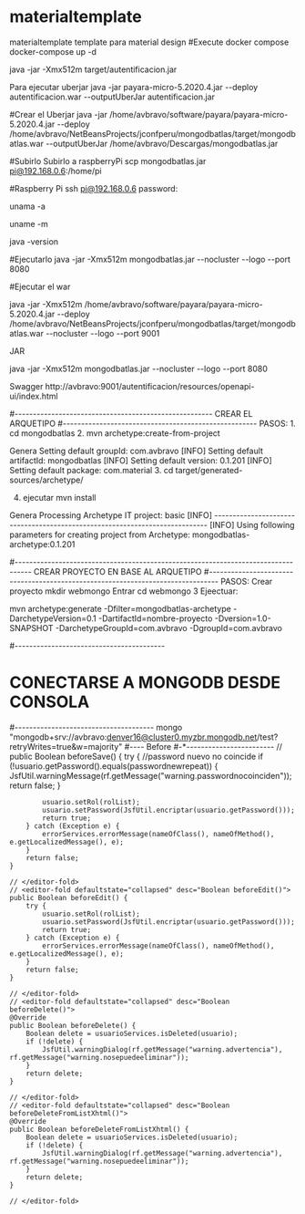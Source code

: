 # materialtemplate
materialtemplate template para material design
#Execute docker compose
docker-compose up -d

java -jar -Xmx512m target/autentificacion.jar 



Para ejecutar uberjar
java -jar payara-micro-5.2020.4.jar --deploy autentificacion.war --outputUberJar autentificacion.jar



#Crear  el Uberjar
java -jar   /home/avbravo/software/payara/payara-micro-5.2020.4.jar --deploy /home/avbravo/NetBeansProjects/jconfperu/mongodbatlas/target/mongodbatlas.war --outputUberJar /home/avbravo/Descargas/mongodbatlas.jar 


#Subirlo
Subirlo a raspberryPi
scp  mongodbatlas.jar pi@192.168.0.6:/home/pi


#Raspberry Pi
ssh pi@192.168.0.6
password: 

unama -a

uname -m

java -version

#Ejecutarlo
 java -jar -Xmx512m mongodbatlas.jar --nocluster --logo --port 8080









#Ejecutar el war

java -jar -Xmx512m /home/avbravo/software/payara/payara-micro-5.2020.4.jar  --deploy /home/avbravo/NetBeansProjects/jconfperu/mongodbatlas/target/mongodbatlas.war --nocluster --logo --port 9001


JAR

 java -jar -Xmx512m mongodbatlas.jar --nocluster --logo --port 8080

Swagger
http://avbravo:9001/autentificacion/resources/openapi-ui/index.html

#------------------------------------------------------
CREAR EL ARQUETIPO
#-----------------------------------------------------
PASOS:
1.
cd mongodbatlas
2.
mvn archetype:create-from-project

Genera
 Setting default groupId: com.avbravo
[INFO] Setting default artifactId: mongodbatlas
[INFO] Setting default version: 0.1.201
[INFO] Setting default package: com.material
3.
cd target/generated-sources/archetype/

4. ejecutar
mvn install

Genera
 Processing Archetype IT project: basic
[INFO] ----------------------------------------------------------------------------
[INFO] Using following parameters for creating project from Archetype: mongodbatlas-archetype:0.1.201


#----------------------------------------------------------------------------------
CREAR PROYECTO EN BASE AL ARQUETIPO
#--------------------------------------------------------------------------------
PASOS:
Crear proyecto
mkdir webmongo
Entrar
cd webmongo
3 Ejeectuar:

mvn archetype:generate -Dfilter=mongodbatlas-archetype   -DarchetypeVersion=0.1 -DartifactId=nombre-proyecto -Dversion=1.0-SNAPSHOT -DarchetypeGroupId=com.avbravo  -DgroupId=com.avbravo



#-----------------------------------------
# CONECTARSE A MONGODB DESDE CONSOLA
#--------------------------------------
mongo "mongodb+srv://avbravo:denver16@cluster0.myzbr.mongodb.net/test?retryWrites=true&w=majority"
#----
Before
#-*------------------------
// <editor-fold defaultstate="collapsed" desc="Boolean beforeSave()">
    public Boolean beforeSave() {
        try {
            //password nuevo no coincide
            if (!usuario.getPassword().equals(passwordnewrepeat)) {
                JsfUtil.warningMessage(rf.getMessage("warning.passwordnocoinciden"));
                return false;
            }
            
            usuario.setRol(rolList);
            usuario.setPassword(JsfUtil.encriptar(usuario.getPassword()));
            return true;
        } catch (Exception e) {
            errorServices.errorMessage(nameOfClass(), nameOfMethod(), e.getLocalizedMessage(), e);
        }
        return false;
    }

    // </editor-fold>
    // <editor-fold defaultstate="collapsed" desc="Boolean beforeEdit()">
    public Boolean beforeEdit() {
        try {
            usuario.setRol(rolList);
            usuario.setPassword(JsfUtil.encriptar(usuario.getPassword()));
            return true;
        } catch (Exception e) {
            errorServices.errorMessage(nameOfClass(), nameOfMethod(), e.getLocalizedMessage(), e);
        }
        return false;
    }

    // </editor-fold>
    // <editor-fold defaultstate="collapsed" desc="Boolean beforeDelete()">
    @Override
    public Boolean beforeDelete() {
        Boolean delete = usuarioServices.isDeleted(usuario);
        if (!delete) {
            JsfUtil.warningDialog(rf.getMessage("warning.advertencia"), rf.getMessage("warning.nosepuedeeliminar"));
        }
        return delete;
    }

    // </editor-fold>     
    // <editor-fold defaultstate="collapsed" desc="Boolean beforeDeleteFromListXhtml()">
    @Override
    public Boolean beforeDeleteFromListXhtml() {
        Boolean delete = usuarioServices.isDeleted(usuario);
        if (!delete) {
            JsfUtil.warningDialog(rf.getMessage("warning.advertencia"), rf.getMessage("warning.nosepuedeeliminar"));
        }
        return delete;
    }

    // </editor-fold>